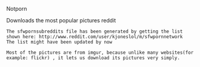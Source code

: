 
Notporn

Downloads the most popular pictures reddit


	The sfwpornsubreddits file has been generated by getting the list shown here: http://www.reddit.com/user/kjoneslol/m/sfwpornnetwork 
	The list might have been updated by now

	Most of the pictures are from imgur, because unlike many websites(for example: flickr) , it lets us download its pictures very simply.
